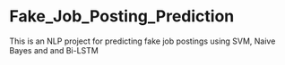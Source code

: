 # Fake_Job_Posting_Prediction
This is an NLP project for predicting fake job postings using SVM, Naive Bayes and and Bi-LSTM
